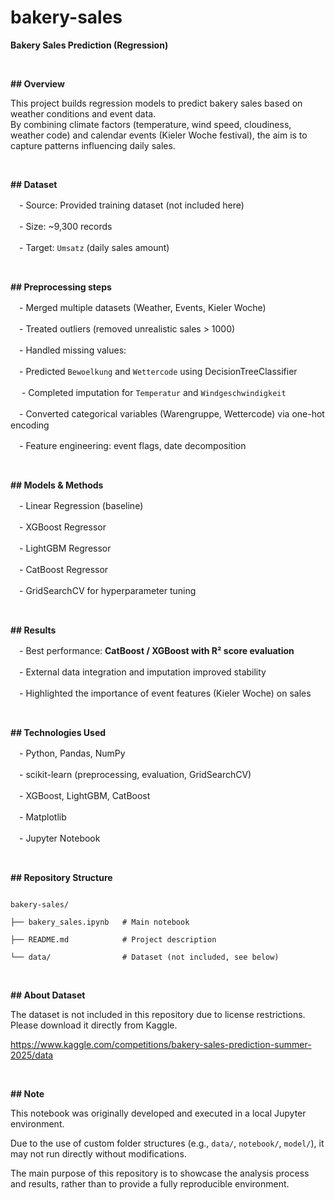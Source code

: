 # bakery-sales

**Bakery Sales Prediction (Regression)**

 <p>&nbsp;</p>

**## Overview**

This project builds regression models to predict bakery sales based on weather conditions and event data.  
By combining climate factors (temperature, wind speed, cloudiness, weather code) and calendar events (Kieler Woche festival), the aim is to capture patterns influencing daily sales.

 <p>&nbsp;</p>

**## Dataset**

　- Source: Provided training dataset (not included here)

　- Size: ~9,300 records

　- Target: `Umsatz` (daily sales amount)

 <p>&nbsp;</p>

**## Preprocessing steps**

　- Merged multiple datasets (Weather, Events, Kieler Woche)

　- Treated outliers (removed unrealistic sales > 1000)

　- Handled missing values:

   　- Predicted `Bewoelkung` and `Wettercode` using DecisionTreeClassifier
    
  　 - Completed imputation for `Temperatur` and `Windgeschwindigkeit`

　- Converted categorical variables (Warengruppe, Wettercode) via one-hot encoding

　- Feature engineering: event flags, date decomposition

 <p>&nbsp;</p>

**## Models & Methods**

　- Linear Regression (baseline)

　- XGBoost Regressor

　- LightGBM Regressor

　- CatBoost Regressor

　- GridSearchCV for hyperparameter tuning

 <p>&nbsp;</p>

**## Results**

　- Best performance: **CatBoost / XGBoost with R² score evaluation**

　- External data integration and imputation improved stability

　- Highlighted the importance of event features (Kieler Woche) on sales

 <p>&nbsp;</p>

**## Technologies Used**

　- Python, Pandas, NumPy

　- scikit-learn (preprocessing, evaluation, GridSearchCV)

　- XGBoost, LightGBM, CatBoost

　- Matplotlib

　- Jupyter Notebook

 <p>&nbsp;</p>

**## Repository Structure**

```

bakery-sales/

├── bakery_sales.ipynb   # Main notebook

├── README.md            # Project description

└── data/                # Dataset (not included, see below)

```

<p>&nbsp;</p>

**## About Dataset**

The dataset is not included in this repository due to license restrictions. Please download it directly from Kaggle.

https://www.kaggle.com/competitions/bakery-sales-prediction-summer-2025/data

<p>&nbsp;</p>

**## Note**

This notebook was originally developed and executed in a local Jupyter environment. 

Due to the use of custom folder structures (e.g., `data/`, `notebook/`, `model/`), it may not run directly without modifications.  

The main purpose of this repository is to showcase the analysis process and results, rather than to provide a fully reproducible environment.
